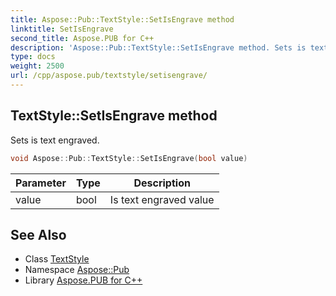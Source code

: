 ```yaml
---
title: Aspose::Pub::TextStyle::SetIsEngrave method
linktitle: SetIsEngrave
second_title: Aspose.PUB for C++
description: 'Aspose::Pub::TextStyle::SetIsEngrave method. Sets is text engraved in C++.'
type: docs
weight: 2500
url: /cpp/aspose.pub/textstyle/setisengrave/
---
```

## TextStyle::SetIsEngrave method


Sets is text engraved.

```cpp
void Aspose::Pub::TextStyle::SetIsEngrave(bool value)
```


| Parameter | Type | Description |
| --- | --- | --- |
| value | bool | Is text engraved value |

## See Also

* Class [TextStyle](../)
* Namespace [Aspose::Pub](../../)
* Library [Aspose.PUB for C++](../../../)

